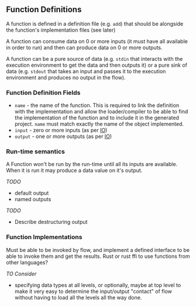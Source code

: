 ## Function Definitions
A function is defined in a definition file (e.g. `add`) that should be alongside the function's
implementation files (see later)

A function can consume data on 0 or more inputs (it must have all available in order to run)
and then can produce data on 0 or more outputs. 

A function can be a pure source of data (e.g. `stdin` that interacts with the execution environment 
to get the data and then outputs it) or a pure sink of data (e.g. `stdout` that takes 
an input and passes it to the execution environment and produces no output in the flow).

### Function Definition Fields
* `name`   - the name of the function. This is required to link the definition with the 
implementation and allow the loader/compiler to be able to find the implementation of the
function and to include it in the generated project. `name` must match exactly the name of the 
object implemented.
* `input`  - zero or more inputs (as per [IO](ios.md))
* `output` - one or more outputs (as per [IO](ios.md))

### Run-time semantics
A Function won't be run by the run-time until all its inputs are available.
When it is run it may produce a data value on it's output.

_TODO_
- default output
- named outputs

_TODO_ 
- Describe destructuring output

### Function Implementations
Must be able to be invoked by flow, and implement a defined interface to be able to invoke them and get the results.
Rust or rust ffi to use functions from other languages?

_TO Consider_
- specifying data types at all levels, or optionally, maybe at top level to make it very easy to 
determine the input/output "contact" of flow without having to load all the levels all the way done.